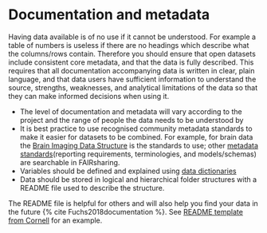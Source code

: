 # Documentation and metadata

Having data available is of no use if it cannot be understood. For example a table of numbers is useless if there are no headings which describe what the columns/rows contain.
Therefore you should ensure that open datasets include consistent core metadata, and that the data is fully described.
This requires that all documentation accompanying data is written in clear, plain language, and that data users have sufficient information to understand the source, strengths, weaknesses, and analytical limitations of the data so that they can make informed decisions when using it.

- The level of documentation and metadata will vary according to the project and the range of people the data needs to
  be understood by
- It is best practice to use recognised community metadata standards to make it easier for datasets to be combined.
For example, for brain data the [Brain Imaging Data Structure](https://doi.org/10.25504/FAIRsharing.rd1j6t) is the standards to use; other [metadata standards](https://fairsharing.org/standards)(reporting requirements, terminologies, and models/schemas) are searchable in FAIRsharing.
- Variables should be defined and explained using [data dictionaries](https://help.osf.io/hc/en-us/articles/360019739054-How-to-Make-a-Data-Dictionary)
- Data should be stored in logical and hierarchical folder structures with a README file used to describe the structure.

The README file is helpful for others and will also help you find your data in the future {% cite Fuchs2018documentation %}.
See [README template from Cornell](https://cornell.app.box.com/v/ReadmeTemplate) for an example.
